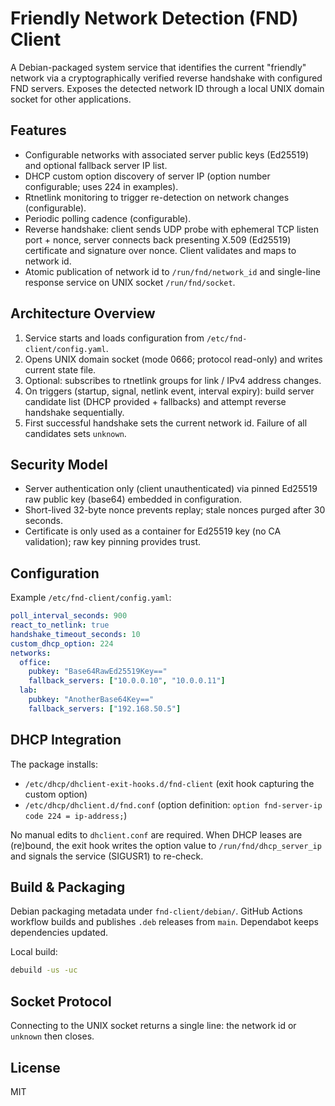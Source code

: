 # Friendly Network Detection (FND) Client

A Debian-packaged system service that identifies the current "friendly" network via a cryptographically verified reverse handshake with configured FND servers. Exposes the detected network ID through a local UNIX domain socket for other applications.

## Features

- Configurable networks with associated server public keys (Ed25519) and optional fallback server IP list.
- DHCP custom option discovery of server IP (option number configurable; uses 224 in examples).
- Rtnetlink monitoring to trigger re-detection on network changes (configurable).
- Periodic polling cadence (configurable).
- Reverse handshake: client sends UDP probe with ephemeral TCP listen port + nonce, server connects back presenting X.509 (Ed25519) certificate and signature over nonce. Client validates and maps to network id.
- Atomic publication of network id to `/run/fnd/network_id` and single-line response service on UNIX socket `/run/fnd/socket`.

## Architecture Overview

1. Service starts and loads configuration from `/etc/fnd-client/config.yaml`.
2. Opens UNIX domain socket (mode 0666; protocol read-only) and writes current state file.
3. Optional: subscribes to rtnetlink groups for link / IPv4 address changes.
4. On triggers (startup, signal, netlink event, interval expiry): build server candidate list (DHCP provided + fallbacks) and attempt reverse handshake sequentially.
5. First successful handshake sets the current network id. Failure of all candidates sets `unknown`.

## Security Model

- Server authentication only (client unauthenticated) via pinned Ed25519 raw public key (base64) embedded in configuration.
- Short-lived 32-byte nonce prevents replay; stale nonces purged after 30 seconds.
- Certificate is only used as a container for Ed25519 key (no CA validation); raw key pinning provides trust.

## Configuration

Example `/etc/fnd-client/config.yaml`:

```yaml
poll_interval_seconds: 900
react_to_netlink: true
handshake_timeout_seconds: 10
custom_dhcp_option: 224
networks:
  office:
    pubkey: "Base64RawEd25519Key=="
    fallback_servers: ["10.0.0.10", "10.0.0.11"]
  lab:
    pubkey: "AnotherBase64Key=="
    fallback_servers: ["192.168.50.5"]
```

## DHCP Integration

The package installs:
- `/etc/dhcp/dhclient-exit-hooks.d/fnd-client` (exit hook capturing the custom option)
- `/etc/dhcp/dhclient.d/fnd.conf` (option definition: `option fnd-server-ip code 224 = ip-address;`)

No manual edits to `dhclient.conf` are required. When DHCP leases are (re)bound, the exit hook writes the option value to `/run/fnd/dhcp_server_ip` and signals the service (SIGUSR1) to re-check.


## Build & Packaging

Debian packaging metadata under `fnd-client/debian/`. GitHub Actions workflow builds and publishes `.deb` releases from `main`. Dependabot keeps dependencies updated.

Local build:

```bash
debuild -us -uc
```

## Socket Protocol

Connecting to the UNIX socket returns a single line: the network id or `unknown` then closes.

## License

MIT
